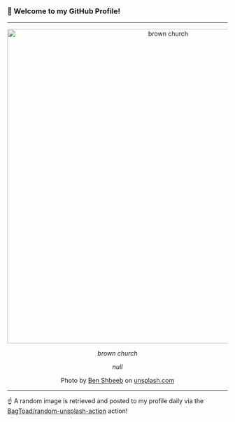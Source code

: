 ### 👋 Welcome to my GitHub Profile!

----

<div align="center">
  <img width="720" src="https://images.unsplash.com/photo-1476279173650-f721ff79505b?crop=entropy&cs=tinysrgb&fit=max&fm=jpg&ixid=M3w1NTI0OTR8MHwxfHJhbmRvbXx8fHx8fHx8fDE3MzcwMDc5NDJ8&ixlib=rb-4.0.3&q=80&w=1080" alt="brown church">
  
  <em>brown church</em>
  
  <em>null</em>
  
  Photo by [Ben Shbeeb](null) on [unsplash.com](https://unsplash.com/)
</div>

----

☝️ A random image is retrieved and posted to my profile daily via the [BagToad/random-unsplash-action](https://github.com/BagToad/random-unsplash-action) action!
